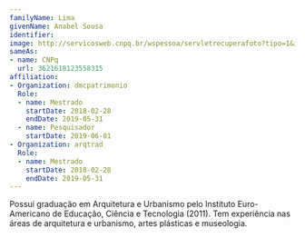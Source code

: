 ```yaml
---
familyName: Lima
givenName: Anabel Sousa
identifier: 
image: http://servicosweb.cnpq.br/wspessoa/servletrecuperafoto?tipo=1&id=K8964107H1
sameAs:
- name: CNPq
  url: 3621618123558315
affiliation:
- Organization: dmcpatrimonio
  Role:
  - name: Mestrado
    startDate: 2018-02-28
    endDate: 2019-05-31
  - name: Pesquisador
    startDate: 2019-06-01
- Organization: arqtrad
  Role:
  - name: Mestrado
    startDate: 2018-02-28
    endDate: 2019-05-31
---
```


Possui graduação em Arquitetura e Urbanismo pelo Instituto
Euro-Americano de Educação, Ciência e Tecnologia (2011). Tem experiência
nas áreas de arquitetura e urbanismo, artes plásticas e museologia. 

